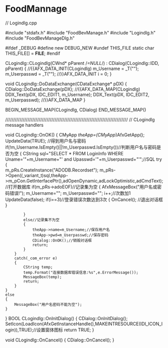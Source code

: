 # FoodMannage
// Logindlg.cpp

#include "stdafx.h"
#include "FoodBevManage.h"
#include "Logindlg.h"
#include "FoodBevManageDlg.h"

#ifdef _DEBUG
#define new DEBUG_NEW
#undef THIS_FILE
static char THIS_FILE[] = __FILE__;
#endif


CLogindlg::CLogindlg(CWnd* pParent /*=NULL*/)
	: CDialog(CLogindlg::IDD, pParent)
{
	//{{AFX_DATA_INIT(CLogindlg)
	m_Username = _T("");
	m_Userpasswd = _T("");
	//}}AFX_DATA_INIT
	i = 0;
}


void CLogindlg::DoDataExchange(CDataExchange* pDX)
{
	CDialog::DoDataExchange(pDX);
	//{{AFX_DATA_MAP(CLogindlg)
	DDX_Text(pDX, IDC_EDIT1, m_Username);
	DDX_Text(pDX, IDC_EDIT2, m_Userpasswd);
	//}}AFX_DATA_MAP
}


BEGIN_MESSAGE_MAP(CLogindlg, CDialog)
END_MESSAGE_MAP()

/////////////////////////////////////////////////////////////////////////////
// CLogindlg message handlers

void CLogindlg::OnOK() 
{
	CMyApp *theApp=(CMyApp*)AfxGetApp();
	UpdateData(TRUE);   //得到用户名与密码
	if(!m_Username.IsEmpty()||!m_Userpasswd.IsEmpty())//判断用户名与密码是否为空
	{
		CString sql="SELECT * FROM LoginInfo WHERE Uname='"+m_Username+"' and Upasswd='"+m_Userpasswd+"'";//SQL
		try
		{			
			m_pRs.CreateInstance("ADODB.Recordset");
			m_pRs->Open((_variant_t)sql,theApp->m_pCon.GetInterfacePtr(),adOpenDynamic,adLockOptimistic,adCmdText);//打开数据库
			if(m_pRs->adoEOF)//记录集为空
			{
				AfxMessageBox("用户名或密码错误!");	
				m_Username="";
				m_Userpasswd="";
				i++;//次数加1
				UpdateData(false);
				if(i==3)//登录错误次数达到3次
				{
					OnCancel();		//退出对话框
				}
				
			}
			else//记录集不为空
			{
				theApp->name=m_Username;//保存用户名
				theApp->pwd=m_Userpasswd;//保存密码
				CDialog::OnOK();//销毁对话框
				return;
			}
		}
		catch(_com_error e)
		{
			CString temp;
			temp.Format("连接数据库错误信息:%s",e.ErrorMessage());
			MessageBox(temp);
			return;
		}
	}
	else
	{
		MessageBox("用户名密码不能为空");
	}
}
BOOL CLogindlg::OnInitDialog() 
{
	CDialog::OnInitDialog();
	SetIcon(LoadIcon(AfxGetInstanceHandle(),MAKEINTRESOURCE(IDI_ICON_login)),TRUE);//设置窗体图标	
	return TRUE;
}

void CLogindlg::OnCancel() 
{
  CDialog::OnCancel();
}
